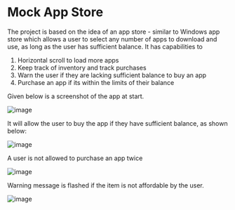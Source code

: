 # Mock App Store

The project is based on the idea of an app store - similar to Windows app store which allows a user to select any number of apps to download and use, as long as the user has sufficient balance. It has capabilities to

1. Horizontal scroll to load more apps
2. Keep track of inventory and track purchases
3. Warn the user if they are lacking sufficient balance to buy an app
4. Purchase an app if its within the limits of their balance

Given below is a screenshot of the app at start.

![image](https://user-images.githubusercontent.com/37955433/193111028-b3c4a17f-b2e9-47d3-a3bd-2e3aabd8c50e.png)

It will allow the user to buy the app if they have sufficient balance, as shown below:

![image](https://user-images.githubusercontent.com/37955433/193111476-86c4d47c-efb4-4301-8b8d-c360d551e281.png)

A user is not allowed to purchase an app twice

![image](https://user-images.githubusercontent.com/37955433/193111828-1fbceac9-0185-448d-8b9c-9ab58e1faa2f.png)

Warning message is flashed if the item is not affordable by the user.

![image](https://user-images.githubusercontent.com/37955433/193111991-1b9dc435-967f-4163-a272-d94dc1e894a6.png)




